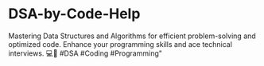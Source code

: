 # DSA-by-Code-Help
Mastering Data Structures and Algorithms for efficient problem-solving and optimized code. Enhance your programming skills and ace technical interviews. 💻🚀 #DSA #Coding #Programming"
